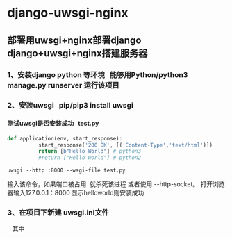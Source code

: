# django-uwsgi-nginx

## 部署用uwsgi+nginx部署django  django+uwsgi+nginx搭建服务器

### 1、安装django python 等环境   能够用Python/python3 manage.py runserver 运行该项目
### 2、安装uwsgi   pip/pip3 install uwsgi
#### 测试uwsgi是否安装成功   test.py
```python
def application(env, start_response):
          start_response('200 OK', [('Content-Type','text/html')])
          return [b"Hello World"] # python3
          #return ["Hello World"] # python2
```
```
uwsgi --http :8000 --wsgi-file test.py
```
输入该命令，如果端口被占用  就杀死该进程 或者使用 --http-socket。 打开浏览器输入127.0.0.1：8000 显示helloworld则安装成功
### 3、在项目下新建 uwsgi.ini文件 
    其中 
      
      
      

